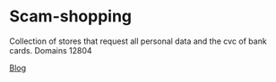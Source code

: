 # Scam-shopping
Collection of stores that request all personal data and the cvc of bank cards.
Domains 12804

[Blog](https://t43cr0wl1ng.medium.com/tic-tac-toc-b05bd34e4a61)
